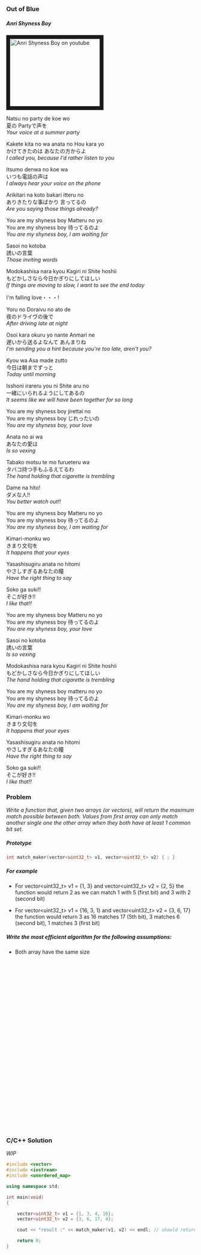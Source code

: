 ### Out of Blue

##### Anri Shyness Boy

<a href="https://www.youtube.com/watch?v=ckRSn2zWt_o
" target="_blank"><img src="http://img.youtube.com/vi/ckRSn2zWt_o/0.jpg"
alt="Anri Shyness Boy on youtube" width="240" height="180" border="10" /></a>

Natsu no party de koe wo  
夏の Partyで声を  
*Your voice at a summer party*

Kakete kita no wa anata no Hou kara yo  
かけてきたのは あなたの方からよ  
*I called you, because I'd rather listen to you*

Itsumo denwa no koe wa  
いつも電話の声は  
*I always hear your voice on the phone*

Arikitari na koto bakari itteru no  
ありきたりな事ばかり 言ってるの  
*Are you saying those things already?*

You are my shyness boy Matteru no yo  
You are my shyness boy 待ってるのよ  
*You are my shyness boy, I am waiting for*

Sasoi no kotoba  
誘いの言葉  
*Those inviting words*

Modokashisa nara kyou Kagiri ni Shite hoshii  
もどかしさなら今日かぎりにしてほしい  
*If things are moving to slow, I want to see the end today*

I'm falling love・・・!  

Yoru no Doraivu no ato de  
夜のドライヴの後で  
*After driving late at night*

Osoi kara okuru yo nante Anmari ne  
遅いから送るよなんて あんまりね  
*I'm sending you a hint because you're too late, aren't you?*

Kyou wa Asa made zutto  
今日は朝までずっと  
*Today until morning*

Isshoni irareru you ni Shite aru no  
一緒にいられるようにしてあるの  
*It seems like we will have been together for so long*

You are my shyness boy jirettai no  
You are my shyness boy じれったいの  
*You are my shyness boy, your love*

Anata no ai wa  
あなたの愛は  
*Is so vexing*

Tabako motsu te mo furueteru wa  
タバコ持つ手もふるえてるわ  
*The hand holding that cigarette is trembling*

Dame na hito!  
ダメな人!!  
*You better watch out!!*

You are my shyness boy Matteru no yo  
You are my shyness boy 待ってるのよ  
*You are my shyness boy, I am waiting for*

Kimari-monku wo  
きまり文句を  
*It happens that your eyes*

Yasashisugiru anata no hitomi  
やさしすぎるあなたの瞳  
*Have the right thing to say*

Soko ga suki!!  
そこが好き!!  
*I like that!!*

You are my shyness boy Matteru no yo  
You are my shyness boy 待ってるのよ  
*You are my shyness boy, your love*

Sasoi no kotoba  
誘いの言葉  
*Is so vexing*

Modokashisa nara kyou Kagiri ni Shite hoshii  
もどかしさなら今日かぎりにしてほしい  
*The hand holding that cigarette is trembling*

You are my shyness boy matteru no yo  
You are my shyness boy 待ってるのよ  
*You are my shyness boy, I am waiting for*

Kimari-monku wo  
きまり文句を  
*It happens that your eyes*

Yasashisugiru anata no hitomi  
やさしすぎるあなたの瞳  
*Have the right thing to say*

Soko ga suki!!﻿  
そこが好き!!  
*I like that!!*

### Problem

*Write a function that, given two arrays (or vectors), will return the maximum match possible between both. Values from first array can only match another single one the other array when they both have at least 1 common bit set.*

##### Prototype
```c++
int match_maker(vector<uint32_t> v1, vector<uint32_t> v2) { ; }
```

##### For example
* For vector<uint32_t> v1 = {1, 3} and vector<uint32_t> v2 = {2, 5} the function would return 2 as we can match 1 with 5 (first bit) and 3 with 2 (second bit)

* For vector<uint32_t> v1 = {16, 3, 1} and vector<uint32_t> v2 = {3, 6, 17} the function would return 3 as 16 matches 17 (5th bit), 3 matches 6 (second bit), 1 matches 3 (first bit)

##### Write the most efficient algorithm for the following assumptions:
* Both array have the same size

<pre>




























</pre>


### C/C++ Solution
*WIP*

```c++
#include <vector>
#include <iostream>
#include <unordered_map>

using namespace std;

int main(void)
{

    vector<uint32_t> v1 = {1, 3, 4, 16};
    vector<uint32_t> v2 = {3, 6, 17, 4};

    cout << "result :" << match_maker(v1, v2) << endl; // should return 4

    return 0;
}
```
